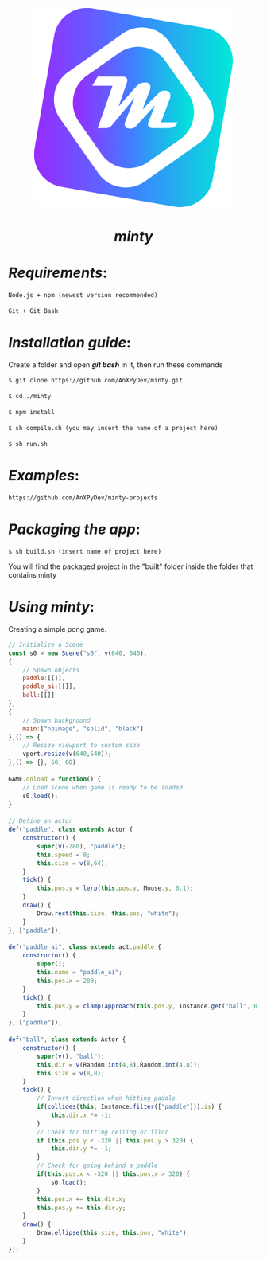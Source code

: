 <p align = "center"><img src = "./icon/minty.svg" width = 400></img></p>



<h1 align = "center"><em>minty</em></h1>



# _Requirements_:

    Node.js + npm (newest version recommended)
  
    Git + Git Bash

# _Installation guide_:
    
  Create a folder and open **_git bash_** in it, then run these commands

    $ git clone https://github.com/AnXPyDev/minty.git
  
    $ cd ./minty
    
    $ npm install 
    
    $ sh compile.sh (you may insert the name of a project here)
  
    $ sh run.sh

# _Examples_: 

    https://github.com/AnXPyDev/minty-projects

# _Packaging the app_:


    $ sh build.sh (insert name of project here)
    
  You will find the packaged project in the "built" folder inside the folder that contains minty

# _Using minty_:

  Creating a simple pong game.
```javascript
// Initialize a Scene
const s0 = new Scene("s0", v(640, 640), 
{
    // Spawn objects
    paddle:[[]],
    paddle_ai:[[]],
    ball:[[]]
},
{
    // Spawn background
    main:["noimage", "solid", "black"]
},() => {
    // Resize viewport to custom size
    vport.resize(v(640,640));
},() => {}, 60, 60)

GAME.onload = function() {
    // Load scene when game is ready to be loaded
    s0.load();
}

// Define an actor 
def("paddle", class extends Actor {
    constructor() {
        super(v(-280), "paddle");
        this.speed = 8;
        this.size = v(8,64);
    }
    tick() {
        this.pos.y = lerp(this.pos.y, Mouse.y, 0.1);
    }
    draw() {
        Draw.rect(this.size, this.pos, "white");
    }
}, ["paddle"]);

def("paddle_ai", class extends act.paddle {
    constructor() {
        super();
        this.name = "paddle_ai";
        this.pos.x = 280;
    }
    tick() {
        this.pos.y = clamp(approach(this.pos.y, Instance.get("ball", 0).pos.y, this.speed), -320, 320);
    }
}, ["paddle"]);

def("ball", class extends Actor {
    constructor() {
        super(v(), "ball");
        this.dir = v(Random.int(4,8),Random.int(4,8));
        this.size = v(8,8);
    }
    tick() {
        // Invert direction when hitting paddle
        if(collides(this, Instance.filter(["paddle"])).is) {
            this.dir.x *= -1;
        }
        // Check for hitting ceiling or fllor
        if (this.pos.y < -320 || this.pos.y > 320) {
            this.dir.y *= -1;
        }
        // Check for going behind a paddle
        if(this.pos.x < -320 || this.pos.x > 320) {
            s0.load();
        }
        this.pos.x += this.dir.x;
        this.pos.y += this.dir.y;
    }
    draw() {
        Draw.ellipse(this.size, this.pos, "white");
    }
});
```
